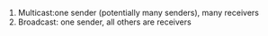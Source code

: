 1. Multicast:one sender (potentially many senders), many receivers 
2. Broadcast: one sender, all others are receivers 
